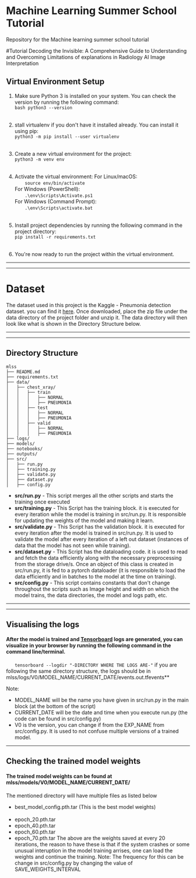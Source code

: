 # Machine Learning Summer School Tutorial
Repository for the Machine learning summer school tutorial 

#Tutorial 
Decoding the Invisible: A Comprehensive Guide to Understanding and Overcoming Limitations of explanations in Radiology AI Image Interpretation

## Virtual Environment Setup

1. Make sure Python 3 is installed on your system. You can check the version by running the following command: </br>
   ```bash python3 --version``` <br/><br/>

2. stall virtualenv if you don't have it installed already. You can install it using pip: </br>
    ```python3 -m pip install --user virtualenv```  <br/><br/>

3. Create a new virtual environment for the project: </br>
    ```python3 -m venv env``` <br/><br/>

4. Activate the virtual environment:
        For Linux/macOS: </br>
            &nbsp;&nbsp;&nbsp;&nbsp;&nbsp;&nbsp; ```source env/bin/activate``` </br>
        For Windows (PowerShell): </br>
            &nbsp;&nbsp;&nbsp;&nbsp;&nbsp;&nbsp; ```.\env\Scripts\Activate.ps1``` </br>
        For Windows (Command Prompt): </br>
            &nbsp;&nbsp;&nbsp;&nbsp;&nbsp;&nbsp; ```.\env\Scripts\activate.bat``` <br/><br/>

5. Install project dependencies by running the following command in the project directory: </br>
    ```pip install -r requirements.txt``` <br/><br/>

6. You're now ready to run the project within the virtual environment.


---
---
# Dataset
The dataset used in this project is the Kaggle - Pneumonia detection dataset. you can find it [here](https://www.kaggle.com/datasets/paultimothymooney/chest-xray-pneumonia).
Once downloaded, place the zip file under the data directory of the project folder and unzip it. The data directory will then look like what is shown in the Directory Structure below.

---
---
## Directory Structure

    mlss
    ├── README.md
    ├── requirements.txt
    ├── data/
    │   ├── chest_xray/
    │   │   ├── train
    │   │   │   ├── NORMAL
    │   │   │   ├── PNEUMONIA
    │   │   ├── test
    │   │   │   ├── NORMAL
    │   │   │   ├── PNEUMONIA
    │   │   ├── valid
    │   │   │   ├── NORMAL
    │   │   │   ├── PNEUMONIA
    ├── logs/
    ├── models/
    ├── notebooks/
    ├── outputs/
    ├── src/
    │   ├── run.py
    │   ├── training.py
    │   ├── validate.py
    │   ├── dataset.py
    │   ├── config.py

- **src/run.py** - This script merges all the other scripts and starts the training once executed
- **src/training.py** - This Script has the training block. it is executed for every iteration while the model is training in src/run.py. It is responsible for updating the weights of the model and making it learn.
- **src/validate.py** - This Script has the validation block. it is executed for every iteration after the model is trained in src/run.py. It is used to validate the model after every iteration of a left out dataset (instances of data that the model has not seen while training).
- **src/dataset.py** - This Script has the dataloading code. it is used to read and fetch the data efficiently along with the necessary preprocessing from the storage drive/s. Once an object of this class is created in src/run.py, it is fed to a pytorch dataloader (it is responsible to load the data efficiently and in batches to the model at the time on training).
- **src/config.py** - This script contains constants that don't change throughout the scripts such as Image height and width on which the model trains, the data directories, the model and logs path, etc.

---
---
## Visualising the logs
#### After the model is trained and [Tensorboard](https://pytorch.org/docs/stable/tensorboard.html) logs are generated, you can visualize in your browser by running the following command in the command line/terminal.
&nbsp;&nbsp;&nbsp;&nbsp;&nbsp;&nbsp;```tensorboard --logdir "-DIRECTORY WHERE THE LOGS ARE-"```
if you are following the same directory structure, the logs should be in mlss/logs/V0/MODEL_NAME/CURRENT_DATE/events.out.tfevents**

Note: 
- MODEL_NAME will be the name you have given in src/run.py in the main block (at the bottom of the script)
- CURRENT_DATE will be the date and time when you execute run.py (the code can be found in src/config.py)
- V0 is the version, you can change if from the EXP_NAME from src/config.py. It is used to not confuse multiple versions of a trained model.

---

## Checking the trained model weights
#### The trained model weights can be found at mlss/models/V0/MODEL_NAME/CURRENT_DATE/

The mentioned directory will have multiple files as listed below
- best_model_config.pth.tar (This is the best model weights) </br></br>
- epoch_20.pth.tar
- epoch_40.pth.tar
- epoch_60.pth.tar
- epoch_70.pth.tar
The above are the weights saved at every 20 iterations, the reason to have these is that if the system crashes or some unusual interuption in the model training arrises, one can load the weights and continue the training. 
Note: The frequency for this can be change in src/config.py by changing the value of SAVE_WEIGHTS_INTERVAL

